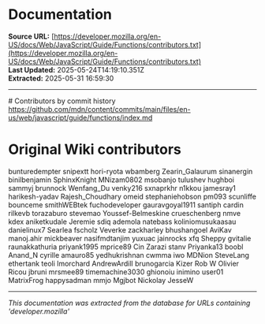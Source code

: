 # Documentation

**Source URL:** [https://developer.mozilla.org/en-US/docs/Web/JavaScript/Guide/Functions/contributors.txt](https://developer.mozilla.org/en-US/docs/Web/JavaScript/Guide/Functions/contributors.txt)  
**Last Updated:** 2025-05-24T14:19:10.351Z  
**Extracted:** 2025-05-31 16:59:30

---

\# Contributors by commit history
https://github.com/mdn/content/commits/main/files/en-us/web/javascript/guide/functions/index.md

# Original Wiki contributors
bunturedempter
snipextt
hori-ryota
wbamberg
Zearin\_Galaurum
sinanergin
binilbenjamin
SphinxKnight
MNizam0802
msobanjo
tulushev
hughboi
sammyj
brunnock
Wenfang\_Du
venky216
sxnaprkhr
n1kkou
jamesray1
harikesh-yadav
Rajesh\_Choudhary
omeid
stephaniehobson
pm093
scunliffe
bounceme
smithWEBtek
fuchodeveloper
gauravgoyal1911
santiph
cardin
rilkevb
torazaburo
stevemao
Youssef-Belmeskine
crueschenberg
nmve
kdex
aniketkudale
Jeremie
sdiq
ademola
natebass
koliniomusukaasau
danielinux7
Searlea
fscholz
Veverke
zackharley
bhushangoel
AviKav
manoj.ahir
mickbeaver
nasifmdtanjim
yuxuac
jainrocks
xfq
Sheppy
gvitalie
raunakkathuria
priyank1995
mprice89
Cin
Zarazi
stanv
Priyanka13
boobl
Anand\_N
cyrille
amauro85
yedhukrishnan
cwmma
iwo
MDNion
SteveLang
ethertank
teoli
lmorchard
AndrewArdill
brunogarcia
Kizer
Rob W
Olivier Ricou
jbruni
mrsmee89
timemachine3030
ghionoiu
inimino
user01
MatrixFrog
happysadman
mmjo
Mgjbot
Nickolay
JesseW

---

*This documentation was extracted from the database for URLs containing 'developer.mozilla'*
